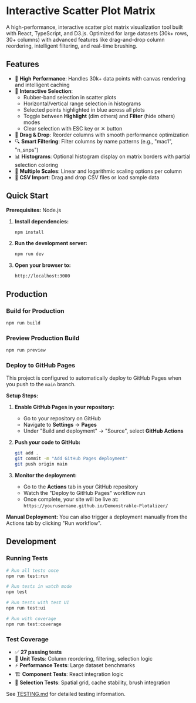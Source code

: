 # Interactive Scatter Plot Matrix

A high-performance, interactive scatter plot matrix visualization tool built
with React, TypeScript, and D3.js. Optimized for large datasets (30k+ rows, 30+
columns) with advanced features like drag-and-drop column reordering,
intelligent filtering, and real-time brushing.


## Features

- 🚀 **High Performance**: Handles 30k+ data points with canvas rendering and intelligent caching
- 🎯 **Interactive Selection**: 
  - Rubber-band selection in scatter plots
  - Horizontal/vertical range selection in histograms
  - Selected points highlighted in blue across all plots
  - Toggle between **Highlight** (dim others) and **Filter** (hide others) modes
  - Clear selection with ESC key or ✕ button
- 🔄 **Drag & Drop**: Reorder columns with smooth performance optimization
- 🔍 **Smart Filtering**: Filter columns by name patterns (e.g., "mac1", "n_snps")
- 📊 **Histograms**: Optional histogram display on matrix borders with partial selection coloring
- 🎨 **Multiple Scales**: Linear and logarithmic scaling options per column
- 📁 **CSV Import**: Drag and drop CSV files or load sample data


## Quick Start

**Prerequisites:** Node.js

1. **Install dependencies:**
   ```bash
   npm install
   ```

2. **Run the development server:**
   ```bash
   npm run dev
   ```

3. **Open your browser to:**
   ```
   http://localhost:3000
   ```


## Production

### Build for Production

```bash
npm run build
```

### Preview Production Build
```bash
npm run preview
```

### Deploy to GitHub Pages

This project is configured to automatically deploy to GitHub Pages when you push to the `main` branch.

**Setup Steps:**

1. **Enable GitHub Pages in your repository:**
   - Go to your repository on GitHub
   - Navigate to **Settings** → **Pages**
   - Under "Build and deployment" → "Source", select **GitHub Actions**

2. **Push your code to GitHub:**
   ```bash
   git add .
   git commit -m "Add GitHub Pages deployment"
   git push origin main
   ```

3. **Monitor the deployment:**
   - Go to the **Actions** tab in your GitHub repository
   - Watch the "Deploy to GitHub Pages" workflow run
   - Once complete, your site will be live at: `https://yourusername.github.io/Demonstrable-Plotalizer/`

**Manual Deployment:**
You can also trigger a deployment manually from the Actions tab by clicking "Run workflow".


## Development

### Running Tests
```bash
# Run all tests once
npm run test:run

# Run tests in watch mode
npm test

# Run tests with test UI
npm run test:ui

# Run with coverage
npm run test:coverage
```


### Test Coverage
- ✅ **27 passing tests**
- 🧪 **Unit Tests**: Column reordering, filtering, selection logic
- ⚡ **Performance Tests**: Large dataset benchmarks
- 🏗️ **Component Tests**: React integration logic
- 🎯 **Selection Tests**: Spatial grid, cache stability, brush integration

See [TESTING.md](TESTING.md) for detailed testing information.

